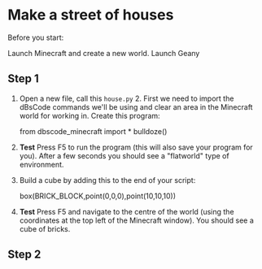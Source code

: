 # Make a street of houses

Before you start:

Launch Minecraft and create a new world.
Launch Geany

## Step 1

1. Open a new file, call this `house.py` 2. First we need to import the
dBsCode commands we'll be using and clear an area in the Minecraft world
for working in. Create this program:

    from dbscode_minecraft import *
    bulldoze()

3. **Test** Press F5 to run the program (this will also save your
program for you). After a few seconds you should see a "flatworld" type
of environment.

4. Build a cube by adding this to the end of your script:

    box(BRICK_BLOCK,point(0,0,0),point(10,10,10))

5. **Test** Press F5 and navigate to the centre of the world (using the
coordinates at the top left of the Minecraft window). You should see a
cube of bricks.

## Step 2
